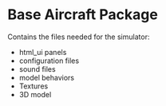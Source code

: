 # Base Aircraft Package 

Contains the files needed for the simulator: 
 - html_ui panels
 - configuration files
 - sound files
 - model behaviors 
 - Textures
 - 3D model
 
